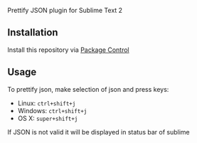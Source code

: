 Prettify JSON plugin for Sublime Text 2

## Installation
Install this repository via [Package Control](http://wbond.net/sublime_packages/package_control)

## Usage
To prettify json, make selection of json and press keys:

- Linux: `ctrl+shift+j`
- Windows: `ctrl+shift+j`
- OS X: `super+shift+j`

If JSON is not valid it will be displayed in status bar of sublime